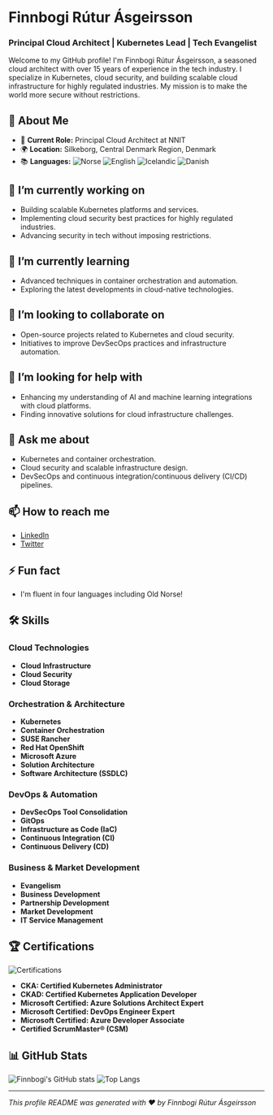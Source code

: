 <!--
**finnbogi/finnbogi** is a ✨ _special_ ✨ repository because its `README.md` (this file) appears on your GitHub profile.
-->

# Finnbogi Rútur Ásgeirsson

<!--![Profile Banner](https://avatars.githubusercontent.com/u/1056052?v=4)-->

### Principal Cloud Architect | Kubernetes Lead | Tech Evangelist

Welcome to my GitHub profile! I'm Finnbogi Rútur Ásgeirsson, a seasoned cloud architect with over 15 years of experience in the tech industry. I specialize in Kubernetes, cloud security, and building scalable cloud infrastructure for highly regulated industries. My mission is to make the world more secure without restrictions.

<!--![Profile Picture](https://avatars.githubusercontent.com/u/1056052?v=4)-->

## 🚀 About Me
- 🏢 **Current Role:** Principal Cloud Architect at NNIT
- 🌍 **Location:** Silkeborg, Central Denmark Region, Denmark
- 📚 **Languages:** ![Norse](https://img.shields.io/badge/Norse-Native-blue) ![English](https://img.shields.io/badge/English-Professional-green) ![Icelandic](https://img.shields.io/badge/Icelandic-Native-blue) ![Danish](https://img.shields.io/badge/Danish-Native-blue)

## 🔭 I’m currently working on
- Building scalable Kubernetes platforms and services.
- Implementing cloud security best practices for highly regulated industries.
- Advancing security in tech without imposing restrictions.

## 🌱 I’m currently learning
- Advanced techniques in container orchestration and automation.
- Exploring the latest developments in cloud-native technologies.

## 👯 I’m looking to collaborate on
- Open-source projects related to Kubernetes and cloud security.
- Initiatives to improve DevSecOps practices and infrastructure automation.

## 🤔 I’m looking for help with
- Enhancing my understanding of AI and machine learning integrations with cloud platforms.
- Finding innovative solutions for cloud infrastructure challenges.

## 💬 Ask me about
- Kubernetes and container orchestration.
- Cloud security and scalable infrastructure design.
- DevSecOps and continuous integration/continuous delivery (CI/CD) pipelines.

## 📫 How to reach me
- [LinkedIn](https://www.linkedin.com/in/finnbogi-rutur-ásgeirsson)
- [Twitter](https://twitter.com/frutur)

## ⚡ Fun fact
- I'm fluent in four languages including Old Norse!

## 🛠️ Skills

### Cloud Technologies
- **Cloud Infrastructure**
- **Cloud Security**
- **Cloud Storage**

### Orchestration & Architecture
- **Kubernetes**
- **Container Orchestration**
- **SUSE Rancher**
- **Red Hat OpenShift**
- **Microsoft Azure**
- **Solution Architecture**
- **Software Architecture (SSDLC)**

### DevOps & Automation
- **DevSecOps Tool Consolidation**
- **GitOps**
- **Infrastructure as Code (IaC)**
- **Continuous Integration (CI)**
- **Continuous Delivery (CD)**

### Business & Market Development
- **Evangelism**
- **Business Development**
- **Partnership Development**
- **Market Development**
- **IT Service Management**

## 🏆 Certifications
![Certifications](https://img.shields.io/badge/Certifications-Brightgreen)
- **CKA: Certified Kubernetes Administrator**
- **CKAD: Certified Kubernetes Application Developer**
- **Microsoft Certified: Azure Solutions Architect Expert**
- **Microsoft Certified: DevOps Engineer Expert**
- **Microsoft Certified: Azure Developer Associate**
- **Certified ScrumMaster® (CSM)**


## 📊 GitHub Stats
![Finnbogi's GitHub stats](https://github-readme-stats.vercel.app/api?username=finnbogi&show_icons=true&theme=radical)
![Top Langs](https://github-readme-stats.vercel.app/api/top-langs/?username=finnbogi&layout=compact&theme=radical)

<!--## 🌟 Pinned Repositories
[![Repo Name](https://github-readme-stats.vercel.app/api/pin/?username=finnbogi&repo=your-repo-name&theme=radical)](https://github.com/finnbogi/your-repo-name)-->

---

*This profile README was generated with ❤️ by Finnbogi Rútur Ásgeirsson*
